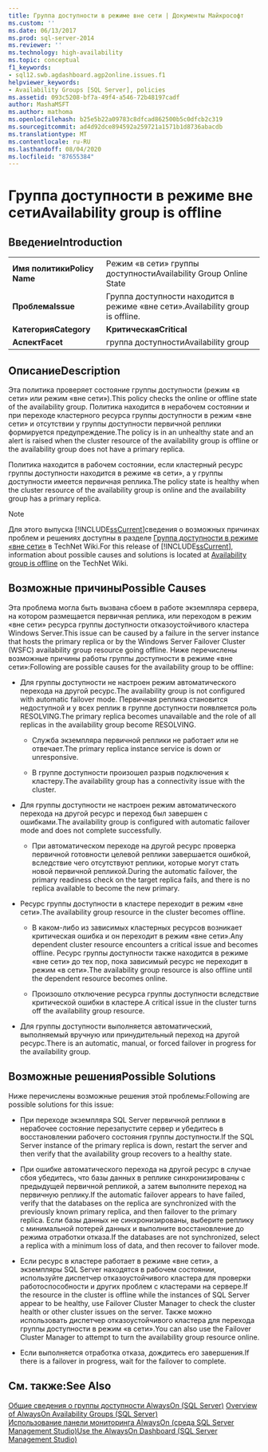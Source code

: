```yaml
---
title: Группа доступности в режиме вне сети | Документы Майкрософт
ms.custom: ''
ms.date: 06/13/2017
ms.prod: sql-server-2014
ms.reviewer: ''
ms.technology: high-availability
ms.topic: conceptual
f1_keywords:
- sql12.swb.agdashboard.agp2online.issues.f1
helpviewer_keywords:
- Availability Groups [SQL Server], policies
ms.assetid: 093c5208-bf7a-49f4-a546-72b48197cadf
author: MashaMSFT
ms.author: mathoma
ms.openlocfilehash: b25e5b22a09783c8dfcad862500b5c0dfcb2c319
ms.sourcegitcommit: ad4d92dce894592a259721a1571b1d8736abacdb
ms.translationtype: MT
ms.contentlocale: ru-RU
ms.lasthandoff: 08/04/2020
ms.locfileid: "87655384"
---
```

# <a name="availability-group-is-offline"></a><span data-ttu-id="28769-102">Группа доступности в режиме вне сети</span><span class="sxs-lookup"><span data-stu-id="28769-102">Availability group is offline</span></span>
    
## <a name="introduction"></a><span data-ttu-id="28769-103">Введение</span><span class="sxs-lookup"><span data-stu-id="28769-103">Introduction</span></span>  
  
|||  
|-|-|  
|<span data-ttu-id="28769-104">**Имя политики**</span><span class="sxs-lookup"><span data-stu-id="28769-104">**Policy Name**</span></span>|<span data-ttu-id="28769-105">Режим «в сети» группы доступности</span><span class="sxs-lookup"><span data-stu-id="28769-105">Availability Group Online State</span></span>|  
|<span data-ttu-id="28769-106">**Проблема**</span><span class="sxs-lookup"><span data-stu-id="28769-106">**Issue**</span></span>|<span data-ttu-id="28769-107">Группа доступности находится в режиме «вне сети».</span><span class="sxs-lookup"><span data-stu-id="28769-107">Availability group is offline.</span></span>|  
|<span data-ttu-id="28769-108">**Категория**</span><span class="sxs-lookup"><span data-stu-id="28769-108">**Category**</span></span>|<span data-ttu-id="28769-109">**Критическая**</span><span class="sxs-lookup"><span data-stu-id="28769-109">**Critical**</span></span>|  
|<span data-ttu-id="28769-110">**Аспект**</span><span class="sxs-lookup"><span data-stu-id="28769-110">**Facet**</span></span>|<span data-ttu-id="28769-111">группа доступности</span><span class="sxs-lookup"><span data-stu-id="28769-111">Availability group</span></span>|  
  
## <a name="description"></a><span data-ttu-id="28769-112">Описание</span><span class="sxs-lookup"><span data-stu-id="28769-112">Description</span></span>  
 <span data-ttu-id="28769-113">Эта политика проверяет состояние группы доступности (режим «в сети» или режим «вне сети»).</span><span class="sxs-lookup"><span data-stu-id="28769-113">This policy checks the online or offline state of the availability group.</span></span> <span data-ttu-id="28769-114">Политика находится в нерабочем состоянии и при переходе кластерного ресурса группы доступности в режим «вне сети» и отсутствии у группы доступности первичной реплики формируется предупреждение.</span><span class="sxs-lookup"><span data-stu-id="28769-114">The policy is in an unhealthy state and an alert is raised when the cluster resource of the availability group is offline or the availability group does not have a primary replica.</span></span>  
  
 <span data-ttu-id="28769-115">Политика находится в рабочем состоянии, если кластерный ресурс группы доступности находится в режиме «в сети», а у группы доступности имеется первичная реплика.</span><span class="sxs-lookup"><span data-stu-id="28769-115">The policy state is healthy when the cluster resource of the availability group is online and the availability group has a primary replica.</span></span>  
  
> [!NOTE]  
>  <span data-ttu-id="28769-116"> Для этого выпуска [!INCLUDE[ssCurrent](../../../includes/sscurrent-md.md)]сведения о возможных причинах проблем и решениях доступны в разделе [Группа доступности в режиме «вне сети»](https://go.microsoft.com/fwlink/p/?LinkId=220850) в TechNet Wiki.</span><span class="sxs-lookup"><span data-stu-id="28769-116">For this release of [!INCLUDE[ssCurrent](../../../includes/sscurrent-md.md)], information about possible causes and solutions is located at [Availability group is offline](https://go.microsoft.com/fwlink/p/?LinkId=220850) on the TechNet Wiki.</span></span>  
  
## <a name="possible-causes"></a><span data-ttu-id="28769-117">Возможные причины</span><span class="sxs-lookup"><span data-stu-id="28769-117">Possible Causes</span></span>  
 <span data-ttu-id="28769-118">Эта проблема могла быть вызвана сбоем в работе экземпляра сервера, на котором размещается первичная реплика, или переходом в режим «вне сети» ресурса группы доступности отказоустойчивого кластера Windows Server.</span><span class="sxs-lookup"><span data-stu-id="28769-118">This issue can be caused by a failure in the server instance that hosts the primary replica or by the Windows Server Failover Cluster (WSFC) availability group resource going offline.</span></span> <span data-ttu-id="28769-119">Ниже перечислены возможные причины работы группы доступности в режиме «вне сети»:</span><span class="sxs-lookup"><span data-stu-id="28769-119">Following are possible causes for the availability group to be offline:</span></span>  
  
-   <span data-ttu-id="28769-120">Для группы доступности не настроен режим автоматического перехода на другой ресурс.</span><span class="sxs-lookup"><span data-stu-id="28769-120">The availability group is not configured with automatic failover mode.</span></span> <span data-ttu-id="28769-121">Первичная реплика становится недоступной и у всех реплик в группе доступности появляется роль RESOLVING.</span><span class="sxs-lookup"><span data-stu-id="28769-121">The primary replica becomes unavailable and the role of all replicas in the availability group become RESOLVING.</span></span>  
  
    -   <span data-ttu-id="28769-122">Служба экземпляра первичной реплики не работает или не отвечает.</span><span class="sxs-lookup"><span data-stu-id="28769-122">The primary replica instance service is down or unresponsive.</span></span>  
  
    -   <span data-ttu-id="28769-123">В группе доступности произошел разрыв подключения к кластеру.</span><span class="sxs-lookup"><span data-stu-id="28769-123">The availability group has a connectivity issue with the cluster.</span></span>  
  
-   <span data-ttu-id="28769-124">Для группы доступности не настроен режим автоматического перехода на другой ресурс и переход был завершен с ошибками.</span><span class="sxs-lookup"><span data-stu-id="28769-124">The availability group is configured with automatic failover mode and does not complete successfully.</span></span>  
  
    -   <span data-ttu-id="28769-125">При автоматическом переходе на другой ресурс проверка первичной готовности целевой реплики завершается ошибкой, вследствие чего отсутствуют реплики, которые могут стать новой первичной репликой.</span><span class="sxs-lookup"><span data-stu-id="28769-125">During the automatic failover, the primary readiness check on the target replica fails, and there is no replica available to become the new primary.</span></span>  
  
-   <span data-ttu-id="28769-126">Ресурс группы доступности в кластере переходит в режим «вне сети».</span><span class="sxs-lookup"><span data-stu-id="28769-126">The availability group resource in the cluster becomes offline.</span></span>  
  
    -   <span data-ttu-id="28769-127">В каком-либо из зависимых кластерных ресурсов возникает критическая ошибка и он переходит в режим «вне сети».</span><span class="sxs-lookup"><span data-stu-id="28769-127">Any dependent cluster resource encounters a critical issue and becomes offline.</span></span> <span data-ttu-id="28769-128">Ресурс группы доступности также находится в режиме «вне сети» до тех пор, пока зависимый ресурс не переходит в режим «в сети».</span><span class="sxs-lookup"><span data-stu-id="28769-128">The availability group resource is also offline until the dependent resource becomes online.</span></span>  
  
    -   <span data-ttu-id="28769-129">Произошло отключение ресурса группы доступности вследствие критической ошибки в кластере.</span><span class="sxs-lookup"><span data-stu-id="28769-129">A critical issue in the cluster turns off the availability group resource.</span></span>  
  
-   <span data-ttu-id="28769-130">Для группы доступности выполняется автоматический, выполняемый вручную или принудительный переход на другой ресурс.</span><span class="sxs-lookup"><span data-stu-id="28769-130">There is an automatic, manual, or forced failover in progress for the availability group.</span></span>  
  
## <a name="possible-solutions"></a><span data-ttu-id="28769-131">Возможные решения</span><span class="sxs-lookup"><span data-stu-id="28769-131">Possible Solutions</span></span>  
 <span data-ttu-id="28769-132">Ниже перечислены возможные решения этой проблемы:</span><span class="sxs-lookup"><span data-stu-id="28769-132">Following are possible solutions for this issue:</span></span>  
  
-   <span data-ttu-id="28769-133">При переходе экземпляра SQL Server первичной реплики в нерабочее состояние перезапустите сервер и убедитесь в восстановлении рабочего состояния группы доступности.</span><span class="sxs-lookup"><span data-stu-id="28769-133">If the SQL Server instance of the primary replica is down, restart the server and then verify that the availability group recovers to a healthy state.</span></span>  
  
-   <span data-ttu-id="28769-134">При ошибке автоматического перехода на другой ресурс в случае сбоя убедитесь, что базы данных в реплике синхронизированы с предыдущей первичной репликой, а затем выполните переход на первичную реплику.</span><span class="sxs-lookup"><span data-stu-id="28769-134">If the automatic failover appears to have failed, verify that the databases on the replica are synchronized with the previously known primary replica, and then failover to the primary replica.</span></span> <span data-ttu-id="28769-135">Если базы данных не синхронизированы, выберите реплику с минимальной потерей данных и выполните восстановление до режима отработки отказа.</span><span class="sxs-lookup"><span data-stu-id="28769-135">If the databases are not synchronized, select a replica with a minimum loss of data, and then recover to failover mode.</span></span>  
  
-   <span data-ttu-id="28769-136">Если ресурс в кластере работает в режиме «вне сети», а экземпляры SQL Server находятся в рабочем состоянии, используйте диспетчер отказоустойчивого кластера для проверки работоспособности и других проблем с кластерами на сервере.</span><span class="sxs-lookup"><span data-stu-id="28769-136">If the resource in the cluster is offline while the instances of SQL Server appear to be healthy, use Failover Cluster Manager to check the cluster health or other cluster issues on the server.</span></span> <span data-ttu-id="28769-137">Также можно использовать диспетчер отказоустойчивого кластера для перехода группы доступности в режим «в сети».</span><span class="sxs-lookup"><span data-stu-id="28769-137">You can also use the Failover Cluster Manager to attempt to turn the availability group resource online.</span></span>  
  
-   <span data-ttu-id="28769-138">Если выполняется отработка отказа, дождитесь его завершения.</span><span class="sxs-lookup"><span data-stu-id="28769-138">If there is a failover in progress, wait for the failover to complete.</span></span>  
  
## <a name="see-also"></a><span data-ttu-id="28769-139">См. также:</span><span class="sxs-lookup"><span data-stu-id="28769-139">See Also</span></span>  
 <span data-ttu-id="28769-140">[Общие сведения о группы доступности AlwaysOn &#40;SQL Server&#41;](overview-of-always-on-availability-groups-sql-server.md) </span><span class="sxs-lookup"><span data-stu-id="28769-140">[Overview of AlwaysOn Availability Groups &#40;SQL Server&#41;](overview-of-always-on-availability-groups-sql-server.md) </span></span>  
 [<span data-ttu-id="28769-141">Использование панели мониторинга AlwaysOn (среда SQL Server Management Studio)</span><span class="sxs-lookup"><span data-stu-id="28769-141">Use the AlwaysOn Dashboard &#40;SQL Server Management Studio&#41;</span></span>](use-the-always-on-dashboard-sql-server-management-studio.md)  
  
  
